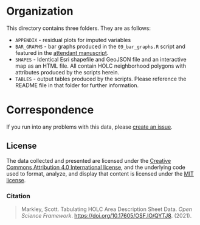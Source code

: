 # Organization
This directory contains three folders. They are as follows:

- `APPENDIX` - residual plots for imputed variables
- `BAR_GRAPHS` - bar graphs produced in the `09_bar_graphs.R` script and featured in the [attendant manuscript](https://osf.io/preprints/socarxiv/dktah/).
- `SHAPES` - Identical Esri shapefile and GeoJSON file and an interactive map as an HTML file. All contain HOLC neighborhood polygons with attributes produced by the scripts herein.
- `TABLES` - output tables produced by the scripts. Please reference the README file in that folder for further information.

# Correspondence
If you run into any problems with this data, please [create an issue](https://github.com/snmarkley1/HOLC_ADS/issues).

## License
The data collected and presented are licensed under the [Creative Commons Attribution 4.0 International license](https://creativecommons.org/licenses/by/4.0/), and the underlying code used to format, analyze, and display that content is licensed under the [MIT license](http://opensource.org/licenses/mit-license.php).

### Citation
> Markley, Scott. Tabulating HOLC Area Description Sheet Data. *Open Science Framework*. https://doi.org/10.17605/OSF.IO/QYTJ8. (2021).

